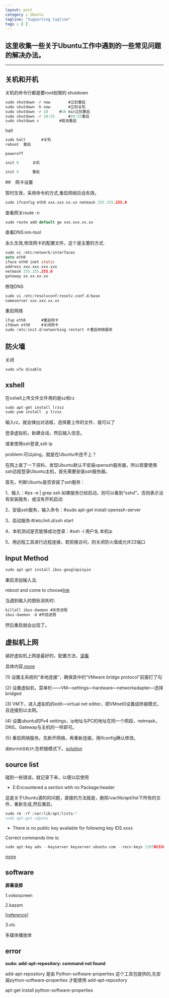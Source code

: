 ```yaml
---
layout: post
category : Ubuntu
tagline: "Supporting tagline"
tags : [ ]
---
```

这里收集一些关于Ubuntu工作中遇到的一些常见问题的解决办法。
---
<!--more-->
---

## 关机和开机

关机的命令行都是要root权限的
shutdown

```C
sudo shutdown -r now		#立刻重启
sudo shutdown -h now		#立刻关机
sudo shutdown -r 10		#10 min立刻重启
sudo shutdown -r 20:55		#20:55重启
sudo shutdown c			#取消重启
```
halt

```C
sudo halt		#关机
reboot	重启

poweroff

init 0		关机

init 6		重启

```

##　网卡设置

暂时生效，采用命令的方式,重启网络后会失效。

```c
sudo ifconfig eth0 xxx.xxx.xx.xx netmask 255.255.255.0
```
查看网关route -n

```c
sudo route add default gw xxx.xxx.xx.xx
```
查看DNS:nm-tool

永久生效,修改网卡的配置文件，这个是主要的方式.

```C
sudo vi /etc/network/interfaces
auto eth0
iface eth0 inet static
address xxx.xxx.xxx.xxx
netmask 255.255.255.0
gateway xx.xx.xx.xx
```
修改DNS

```C
sudo vi /etc/resolvconf/resolv.conf.d/base
nameserver xxx.xxx.xx.xx
```
重启网络

```C
ifup eth0		#重启网卡
ifdown eth0		#关闭网卡
sudo /etc/init.d/networking restart	＃重启网络服务
```
## 防火墙

关闭

```c
sudo ufw disable
```

## xshell

在xshell上传文件文件用的是sz和rz

```c
sudo apt-get install lrzsz
sudo yum install -y lrzsz
```
输入rz，就会弹出对话框，选择要上传的文件，就可以了

登录虚拟机，新建会话，然后输入信息。

或者使用ssh登录,ssh ip

problem:可以ping，就是在Ubuntu中连不上？

在网上查了一下资料，发现Ubuntu默认不安装openssh服务器，所以若要使用ssh远程登录Ubuntu主机，首先需要安装ssh服务器。

首先，判断Ubuntu是否安装了ssh服务：

1、输入：#ps -e | grep ssh 如果服务已经启动，则可以看到“sshd”，否则表示没有安装服务，或没有开机启动

2、安装ssh服务，输入命令：#sudo apt-get install openssh-server

3、启动服务:#/etc/init.d/ssh start

4、本机测试是否能够成功登录：#ssh -l 用户名 本机ip

5、用远程工具进行远程连接，若拒接访问，则关闭防火墙或允许22端口

## Input Method

```c
sudo apt-get install ibus-googlepinyin
```

重启添加输入法.

reboot and come to choose[link](http://jingyan.baidu.com/article/219f4bf7d4a183de442d38f2.html)

当遇到输入的图标消失时:

```c
killall ibus-daemon #杀死进程
ibus-daemon -d #开启进程
```
然后重启就会出现了。

## 虚拟机上网

装好虚拟机上网是最好的，配置方法，[请看](http://jingyan.baidu.com/article/20095761926c3bcb0721b498.html)

具体内容,[more](http://jingyan.baidu.com/article/20095761926c3bcb0721b498.html)

(1) 设置主系统的“本地连接”，确保其中的“VMware bridge protocol”前面打了勾

(2) 设置虚拟机，菜单栏——VM—settings—hardware—networkadapter—选择bridged

(3) VM下，进入虚拟机的edit—virtual net editor，把VMnet0设置成桥接模式，且连接到以太网。

(4) 设置ubuntu的Pv4 settings，ip地址与PC的地址在同一个网段，netmask，DNS，Gateway与主机的一样即可。

(5) 重启网络服务。先断开网络，再重新连接。用ifconfig确认修改。

`遇到eth0没有IP`,在桥接模式下。[solution](http://bbs.csdn.net/topics/391021327)

## source list

碰到一些错误，就记录下来，以便以后使用

 + E:Encountered a section wtih no Package:header

这是关于Ubuntu源的的问题，直接的方法就是，删除/var/lib/apt/list下所有的文件，重新生成,然后重启。

```c
sudo rm -rf /var/lib/apt/lists/*
sudo apt-get udpate
```
 + There is no public key available for following key IDS xxxx

Correct commands line is:

```C
sudo apt-key adv --keyserver keyserver.ubuntu.com --recv-keys 1397BC53640DB551
```
[more](http://askubuntu.com/questions/766883/there-is-no-public-key-available-for-the-following-key-ids-1397bc53640db551)

## software

**屏幕录屏**

1.vokoscreen

2.kazam

[\[reference\]](http://www.mintos.org/skill/vokoscreen-capture.html)

3.vlc

多媒体播放体

## error

**sudo: add-apt-repository: command not found**

add-apt-repository 是由 Python-software-properties 这个工具包提供的,先安装python-software-properties 才能使用 add-apt-repository

apt-get install python-software-properties

